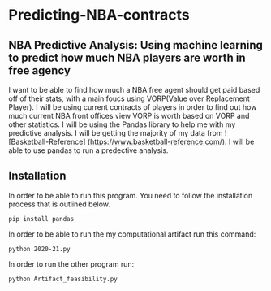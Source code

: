 # Predicting-NBA-contracts
## NBA Predictive Analysis: Using machine learning to predict how much NBA players are worth in free agency

I want to be able to find how much a NBA free agent should get paid based off of their stats, with a main foucs using VORP(Value over Replacement Player).
I will be using current contracts of players in order to find out how much current NBA front offices view VORP is worth based on VORP and other statistics. 
I will be using the Pandas library to help me with my predictive analysis. I will be getting the majority of my data from ![Basketball-Reference]
(https://www.basketball-reference.com/). I will be able to use pandas to run a predective analysis.


## Installation

In order to be able to run this program. You need to follow the installation process that is outlined below.

`pip install pandas`

In order to be able to run the my computational artifact run this command:

 `python 2020-21.py`
 
In order to run the other program run:

`python Artifact_feasibility.py`

